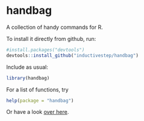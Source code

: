 # handbag
A collection of handy commands for R.


To install it directly from github, run:

```r
#install.packages("devtools")
devtools::install_github("inductivestep/handbag")
```

Include as usual:

```r
library(handbag)
```

For a list of functions, try

```r
help(package = "handbag")
```

Or have a look [over here](https://inductivestep.github.io/handbag/).
